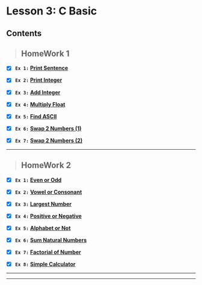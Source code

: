 # Lesson 3: C Basic

## Contents
> ## HomeWork 1

* [x] **`Ex 1:`** [**Print Sentence**](https://github.com/Lobna-ElFadali/Embedded-Systems_Diploma/tree/main/U2_C-Programming/L3_C-Basics/Assignments/HW_1/Ex1-Print_Sentence "https://github.com/Lobna-ElFadali/Embedded-Systems_Diploma/tree/main/U2_C-Programming/L3_C-Basics/Assignments/HW_1/Ex1-Print_Sentence")

* [x] **`Ex 2:`** [**Print Integer**](https://github.com/Lobna-ElFadali/Embedded-Systems_Diploma/tree/main/U2_C-Programming/L3_C-Basics/Assignments/HW_1/Ex2-Print_Int "https://github.com/Lobna-ElFadali/Embedded-Systems_Diploma/tree/main/U2_C-Programming/L3_C-Basics/Assignments/HW_1/Ex2-Print_Int")

* [x] **`Ex 3:`** [**Add Integer**](https://github.com/Lobna-ElFadali/Embedded-Systems_Diploma/tree/main/U2_C-Programming/L3_C-Basics/Assignments/HW_1/Ex3-Add_Int "https://github.com/Lobna-ElFadali/Embedded-Systems_Diploma/tree/main/U2_C-Programming/L3_C-Basics/Assignments/HW_1/Ex3-Add_Int")

* [x] **`Ex 4:`** [**Multiply Float**](https://github.com/Lobna-ElFadali/Embedded-Systems_Diploma/tree/main/U2_C-Programming/L3_C-Basics/Assignments/HW_1/Ex4-Multiply_Float "https://github.com/Lobna-ElFadali/Embedded-Systems_Diploma/tree/main/U2_C-Programming/L3_C-Basics/Assignments/HW_1/Ex4-Multiply_Float")

* [x] **`Ex 5:`** [**Find ASCII**](https://github.com/Lobna-ElFadali/Embedded-Systems_Diploma/tree/main/U2_C-Programming/L3_C-Basics/Assignments/HW_1/Ex5-Find_ASCII "https://github.com/Lobna-ElFadali/Embedded-Systems_Diploma/tree/main/U2_C-Programming/L3_C-Basics/Assignments/HW_1/Ex5-Find_ASCII")

* [x] **`Ex 6:`** [**Swap 2 Numbers (1)**](https://github.com/Lobna-ElFadali/Embedded-Systems_Diploma/tree/main/U2_C-Programming/L3_C-Basics/Assignments/HW_1/Ex6-Swap_Num_1 "https://github.com/Lobna-ElFadali/Embedded-Systems_Diploma/tree/main/U2_C-Programming/L3_C-Basics/Assignments/HW_1/Ex6-Swap_Num_1")

* [x] **`Ex 7:`** [**Swap 2 Numbers (2)**](https://github.com/Lobna-ElFadali/Embedded-Systems_Diploma/tree/main/U2_C-Programming/L3_C-Basics/Assignments/HW_1/Ex7-Swap_Num_2 "https://github.com/Lobna-ElFadali/Embedded-Systems_Diploma/tree/main/U2_C-Programming/L3_C-Basics/Assignments/HW_1/Ex7-Swap_Num_2")

---
> ## HomeWork 2

* [x] **`Ex 1:`** [**Even or Odd**](https://github.com/Lobna-ElFadali/Embedded-Systems_Diploma/tree/main/U2_C-Programming/L3_C-Basics/Assignments/HW_2/Ex1-Even_or_Odd "https://github.com/Lobna-ElFadali/Embedded-Systems_Diploma/tree/main/U2_C-Programming/L3_C-Basics/Assignments/HW_2/Ex1-Even_or_Odd")

* [x] **`Ex 2:`** [**Vowel or Consonant**](https://github.com/Lobna-ElFadali/Embedded-Systems_Diploma/tree/main/U2_C-Programming/L3_C-Basics/Assignments/HW_2/Ex2-Vowel_or_Consonant "https://github.com/Lobna-ElFadali/Embedded-Systems_Diploma/tree/main/U2_C-Programming/L3_C-Basics/Assignments/HW_2/Ex2-Vowel_or_Consonant")

* [x] **`Ex 3:`** [**Largest Number**](https://github.com/Lobna-ElFadali/Embedded-Systems_Diploma/tree/main/U2_C-Programming/L3_C-Basics/Assignments/HW_2/Ex3-Largest_Num "https://github.com/Lobna-ElFadali/Embedded-Systems_Diploma/tree/main/U2_C-Programming/L3_C-Basics/Assignments/HW_2/Ex3-Largest_Num")

* [x] **`Ex 4:`** [**Positive or Negative**](https://github.com/Lobna-ElFadali/Embedded-Systems_Diploma/tree/main/U2_C-Programming/L3_C-Basics/Assignments/HW_2/Ex4-Pos_or_Neg "https://github.com/Lobna-ElFadali/Embedded-Systems_Diploma/tree/main/U2_C-Programming/L3_C-Basics/Assignments/HW_2/Ex4-Pos_or_Neg")

* [x] **`Ex 5:`** [**Alphabet or Not**](https://github.com/Lobna-ElFadali/Embedded-Systems_Diploma/tree/main/U2_C-Programming/L3_C-Basics/Assignments/HW_2/Ex5-Alphabet_or_Not "https://github.com/Lobna-ElFadali/Embedded-Systems_Diploma/tree/main/U2_C-Programming/L3_C-Basics/Assignments/HW_2/Ex5-Alphabet_or_Not")

* [x] **`Ex 6:`** [**Sum Natural Numbers**](https://github.com/Lobna-ElFadali/Embedded-Systems_Diploma/tree/main/U2_C-Programming/L3_C-Basics/Assignments/HW_2/Ex6-Sum_Natural_Nums "https://github.com/Lobna-ElFadali/Embedded-Systems_Diploma/tree/main/U2_C-Programming/L3_C-Basics/Assignments/HW_2/Ex6-Sum_Natural_Nums")

* [x] **`Ex 7:`** [**Factorial of Number**](https://github.com/Lobna-ElFadali/Embedded-Systems_Diploma/tree/main/U2_C-Programming/L3_C-Basics/Assignments/HW_2/Ex7-Factorial_of_Num "https://github.com/Lobna-ElFadali/Embedded-Systems_Diploma/tree/main/U2_C-Programming/L3_C-Basics/Assignments/HW_2/Ex7-Factorial_of_Num")

* [x] **`Ex 8:`** [**Simple Calculator**](https://github.com/Lobna-ElFadali/Embedded-Systems_Diploma/tree/main/U2_C-Programming/L3_C-Basics/Assignments/HW_2/Ex8-Simple_Calculator "https://github.com/Lobna-ElFadali/Embedded-Systems_Diploma/tree/main/U2_C-Programming/L3_C-Basics/Assignments/HW_2/Ex8-Simple_Calculator")  
 
---
---



